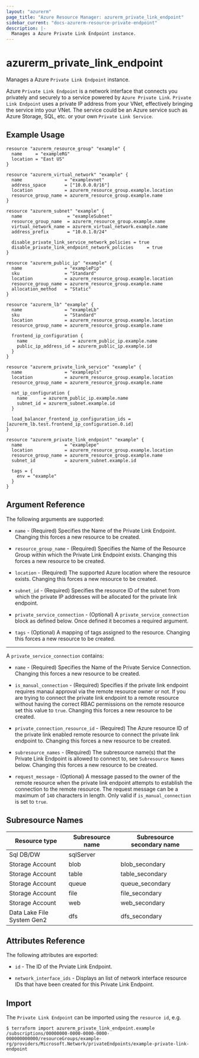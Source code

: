 ```yaml
---
layout: "azurerm"
page_title: "Azure Resource Manager: azurerm_private_link_endpoint"
sidebar_current: "docs-azurerm-resource-private-endpoint"
description: |-
  Manages a Azure Private Link Endpoint instance.
---
```


# azurerm_private_link_endpoint

Manages a Azure `Private Link Endpoint` instance.

Azure `Private Link Endpoint` is a network interface that connects you privately and securely to a service powered by `Azure Private Link`. `Private Link Endpoint` uses a private IP address from your VNet, effectively bringing the service into your VNet. The service could be an Azure service such as Azure Storage, SQL, etc. or your own `Private Link Service`.

## Example Usage

```hcl
resource "azurerm_resource_group" "example" {
  name     = "exampleRG"
  location = "East US"
}

resource "azurerm_virtual_network" "example" {
  name                = "examplevnet"
  address_space       = ["10.0.0.0/16"]
  location            = azurerm_resource_group.example.location
  resource_group_name = azurerm_resource_group.example.name
}

resource "azurerm_subnet" "example" {
  name                 = "exampleSubnet"
  resource_group_name  = azurerm_resource_group.example.name
  virtual_network_name = azurerm_virtual_network.example.name
  address_prefix       = "10.0.1.0/24"

  disable_private_link_service_network_policies = true
  disable_private_link_endpoint_network_policies     = true
}

resource "azurerm_public_ip" "example" {
  name                = "examplePip"
  sku                 = "Standard"
  location            = azurerm_resource_group.example.location
  resource_group_name = azurerm_resource_group.example.name
  allocation_method   = "Static"
}

resource "azurerm_lb" "example" {
  name                = "exampleLb"
  sku                 = "Standard"
  location            = azurerm_resource_group.example.location
  resource_group_name = azurerm_resource_group.example.name

  frontend_ip_configuration {
    name                 = azurerm_public_ip.example.name
    public_ip_address_id = azurerm_public_ip.example.id
  }
}

resource "azurerm_private_link_service" "example" {
  name                = "examplepls"
  location            = azurerm_resource_group.example.location
  resource_group_name = azurerm_resource_group.example.name

  nat_ip_configuration {
    name      = azurerm_public_ip.example.name
    subnet_id = azurerm_subnet.example.id
  }

  load_balancer_frontend_ip_configuration_ids = [azurerm_lb.test.frontend_ip_configuration.0.id]
}

resource "azurerm_private_link_endpoint" "example" {
  name                = "examplepe"
  location            = azurerm_resource_group.example.location
  resource_group_name = azurerm_resource_group.example.name
  subnet_id           = azurerm_subnet.example.id

  tags = {
    env = "example"
  }
}

```

## Argument Reference

The following arguments are supported:

* `name` - (Required) Specifies the Name of the Private Link Endpoint. Changing this forces a new resource to be created.

* `resource_group_name` - (Required) Specifies the Name of the Resource Group within which the Private Link Endpoint exists. Changing this forces a new resource to be created.

* `location` - (Required) The supported Azure location where the resource exists. Changing this forces a new resource to be created.

* `subnet_id` - (Required) Specifies the resource ID of the subnet from which the private IP addresses will be allocated for the private link endpoint.

* `private_service_connection` - (Optional) A `private_service_connection` block as defined below. Once defined it becomes a required argument.

* `tags` - (Optional) A mapping of tags assigned to the resource. Changing this forces a new resource to be created.

---

A `private_service_connection` contains:

* `name` - (Required) Specifies the Name of the Private Service Connection. Changing this forces a new resource to be created.

* `is_manual_connection` - (Required) Specifies if the private link endpoint requires manaul approval via the remote resource owner or not. If you are trying to connect the private link endpoint to a remote resource without having the correct RBAC permissions on the remote resource set this value to `true`. Changing this forces a new resource to be created.

* `private_connection_resource_id` - (Required) The Azure resource ID of the private link enabled remote resource to connect the private link endpoint to. Changing this forces a new resource to be created.

* `subresource_names` - (Required) The subresource name(s) that the Private Link Endpoint is allowed to connect to, see `Subresource Names` below. Changing this forces a new resource to be created.

* `request_message` - (Optional) A message passed to the owner of the remote resource when the private link endpoint attempts to establish the connection to the remote resource. The request message can be a maximum of `140` characters in length. Only valid if `is_manual_connection` is set to `true`.

## Subresource Names

Resource type | Subresource name | Subresource secondary name
-- | -- | --
Sql DB/DW | sqlServer | 
Storage Account  | blob | blob_secondary
Storage Account  | table | table_secondary
Storage Account  | queue | queue_secondary
Storage Account  | file | file_secondary
Storage Account  | web | web_secondary
Data Lake File System Gen2 | dfs | dfs_secondary

## Attributes Reference

The following attributes are exported:

* `id` - The ID of the Prviate Link Endpoint.

* `network_interface_ids` - Displays an list of network interface resource IDs that have been created for this Private Link Endpoint.

## Import

The `Private Link Endpoint` can be imported using the `resource id`, e.g.

```shell
$ terraform import azurerm_private_link_endpoint.example /subscriptions/00000000-0000-0000-0000-000000000000/resourceGroups/example-rg/providers/Microsoft.Network/privateEndpoints/example-private-link-endpoint
```
